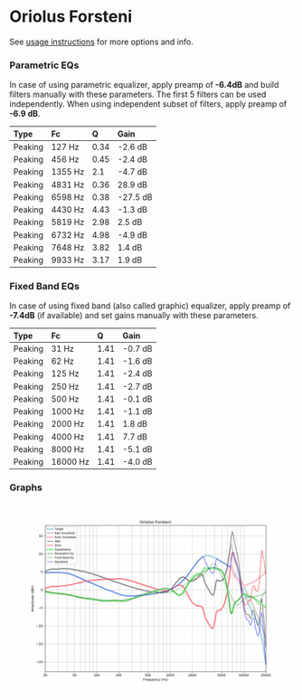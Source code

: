 # Oriolus Forsteni
See [usage instructions](https://github.com/jaakkopasanen/AutoEq#usage) for more options and info.

### Parametric EQs
In case of using parametric equalizer, apply preamp of **-6.4dB** and build filters manually
with these parameters. The first 5 filters can be used independently.
When using independent subset of filters, apply preamp of **-6.9 dB**.

| Type    | Fc      |    Q | Gain     |
|:--------|:--------|:-----|:---------|
| Peaking | 127 Hz  | 0.34 | -2.6 dB  |
| Peaking | 456 Hz  | 0.45 | -2.4 dB  |
| Peaking | 1355 Hz | 2.1  | -4.7 dB  |
| Peaking | 4831 Hz | 0.36 | 28.9 dB  |
| Peaking | 6598 Hz | 0.38 | -27.5 dB |
| Peaking | 4430 Hz | 4.43 | -1.3 dB  |
| Peaking | 5819 Hz | 2.98 | 2.5 dB   |
| Peaking | 6732 Hz | 4.98 | -4.9 dB  |
| Peaking | 7648 Hz | 3.82 | 1.4 dB   |
| Peaking | 9933 Hz | 3.17 | 1.9 dB   |

### Fixed Band EQs
In case of using fixed band (also called graphic) equalizer, apply preamp of **-7.4dB**
(if available) and set gains manually with these parameters.

| Type    | Fc       |    Q | Gain    |
|:--------|:---------|:-----|:--------|
| Peaking | 31 Hz    | 1.41 | -0.7 dB |
| Peaking | 62 Hz    | 1.41 | -1.6 dB |
| Peaking | 125 Hz   | 1.41 | -2.4 dB |
| Peaking | 250 Hz   | 1.41 | -2.7 dB |
| Peaking | 500 Hz   | 1.41 | -0.1 dB |
| Peaking | 1000 Hz  | 1.41 | -1.1 dB |
| Peaking | 2000 Hz  | 1.41 | 1.8 dB  |
| Peaking | 4000 Hz  | 1.41 | 7.7 dB  |
| Peaking | 8000 Hz  | 1.41 | -5.1 dB |
| Peaking | 16000 Hz | 1.41 | -4.0 dB |

### Graphs
![](./Oriolus%20Forsteni.png)
